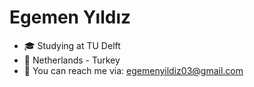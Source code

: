 # Egemen Yıldız

- 🎓 Studying at TU Delft
- 📍 Netherlands - Turkey
- 📧 You can reach me via: egemenyildiz03@gmail.com

